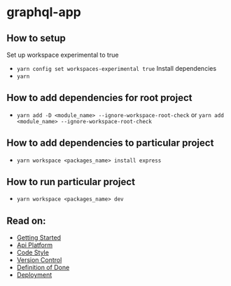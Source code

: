 # graphql-app

## How to setup
Set up workspace experimental to true
- `yarn config set workspaces-experimental true`
Install dependencies
- `yarn`

## How to add dependencies for root project
- `yarn add -D <module_name> --ignore-workspace-root-check` or `yarn add <module_name> --ignore-workspace-root-check`

## How to add dependencies to particular project
- `yarn workspace <packages_name> install express`

## How to run particular project
- `yarn workspace <packages_name> dev`

## Read on:

- [Getting Started](./docs/GETTING_STARTED.md)
- [Api Platform](./docs/API_PLATFORM.md)
- [Code Style](./docs/CODE_STYLE.md)
- [Version Control](./VERSION_CONTROL.md)
- [Definition of Done](./docs/DEFINITION_OF_DONE.md)
- [Deployment](./docs/DEPLOYMENT.md)

